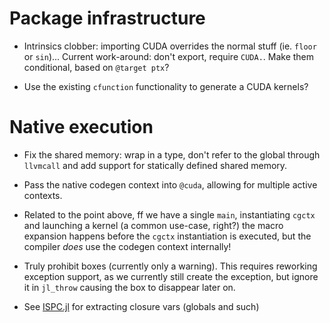# Package infrastructure

* Intrinsics clobber: importing CUDA overrides the normal stuff (ie. `floor` or
  `sin`)... Current work-around: don't export, require `CUDA.`. Make them
  conditional, based on `@target ptx`?

* Use the existing `cfunction` functionality to generate a CUDA kernels?


# Native execution

* Fix the shared memory: wrap in a type, don't refer to the global through
  `llvmcall` and add support for statically defined shared memory.

* Pass the native codegen context into `@cuda`, allowing for multiple active
  contexts.

* Related to the point above, ff we have a single `main`, instantiating `cgctx`
  and launching a kernel (a common use-case, right?) the macro expansion happens
  before the `cgctx` instantiation is executed, but the compiler _does_ use the
  codegen context internally!

* Truly prohibit boxes (currently only a warning). This requires reworking
  exception support, as we currently still create the exception, but ignore it
  in `jl_throw` causing the box to disappear later on.

* See [ISPC.jl](https://github.com/damiendr/ISPC.jl) for extracting closure vars
  (globals and such)
